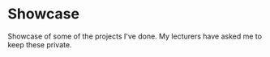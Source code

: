 # Showcase
Showcase of some of the projects I've done. My lecturers have asked me to keep these private.
